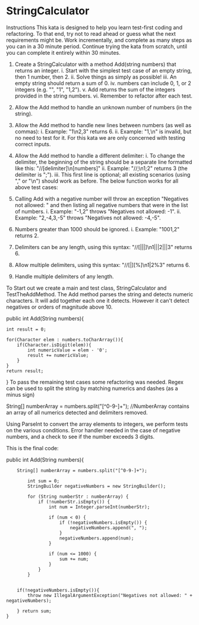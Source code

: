 ﻿# StringCalculator

Instructions
This kata is designed to help you learn test-first coding and refactoring. To that end, try not to read ahead or guess what the next requirements might be. Work incrementally, and complete as many steps as you can in a 30 minute period. Continue trying the kata from scratch, until you can complete it entirely within 30 minutes.



1.	Create a StringCalculator with a method Add(string numbers) that returns an integer.
i.	Start with the simplest test case of an empty string, then 1 number, then 2.
ii.	Solve things as simply as possible!
iii.	An empty string should return a sum of 0.
iv.	numbers can include 0, 1, or 2 integers (e.g. "", "1", "1,2").
v.	Add returns the sum of the integers provided in the string numbers.
vi.	Remember to refactor after each test.



3.	Allow the Add method to handle an unknown number of numbers (in the string).

4.	Allow the Add method to handle new lines between numbers (as well as commas):
i.	Example: "1\n2,3" returns 6.
ii.	Example: "1,\n" is invalid, but no need to test for it. For this kata we are only concerned with testing correct inputs.

5.	Allow the Add method to handle a different delimiter:
i.	To change the delimiter, the beginning of the string should be a separate line formatted like this: "//[delimiter]\n[numbers]"
ii.	Example: "//;\n1;2" returns 3 (the delimiter is ";").
iii.	This first line is optional; all existing scenarios (using "," or "\n") should work as before.
The below function works for all above test cases:

6.	Calling Add with a negative number will throw an exception "Negatives not allowed: " and then listing all negative numbers that were in the list of numbers.
i.	Example: "-1,2" throws "Negatives not allowed: -1".
ii.	Example: "2,-4,3,-5" throws "Negatives not allowed: -4,-5".

7.	Numbers greater than 1000 should be ignored.
i.	Example: "1001,2" returns 2.

8.	Delimiters can be any length, using this syntax: "//[|||]\n1|||2|||3" returns 6.

9.	Allow multiple delimiters, using this syntax: "//[|][%]\n1|2%3" returns 6.

10.	Handle multiple delimiters of any length.

To Start out we create a main and test class, StringCalculator and TestTheAddMethod. The Add method parses the string and detects numeric characters. It will add together each one it detects. However it can't detect negatives or orders of magnitude above 10.

public int Add(String numbers){

    int result = 0;

    for(Character elem : numbers.toCharArray()){
        if(Character.isDigit(elem)){
            int numericValue = elem - '0';
            result += numericValue;
        }
    }
    return result;
}
To pass the remaining test cases some refactoring was needed. Regex can be used to split the string by matching numerics and dashes (as a minus sign) 

String[] numberArray = numbers.split("[^0-9-]+"); //NumberArray contains an array of all numerics detected and delimiters removed.

Using ParseInt to convert the array elements to integers, we perform tests on the various conditions. Error handler needed in the case of negative numbers, and a check to see if the number exceeds 3 digits.

This is the final code:

public int Add(String numbers){

        String[] numberArray = numbers.split("[^0-9-]+");

            int sum = 0;
            StringBuilder negativeNumbers = new StringBuilder();

            for (String numberStr : numberArray) {
                if (!numberStr.isEmpty()) {
                    int num = Integer.parseInt(numberStr);

                    if (num < 0) {
                        if (!negativeNumbers.isEmpty()) {
                            negativeNumbers.append(", ");
                        }
                        negativeNumbers.append(num);
                    }

                    if (num <= 1000) {
                        sum += num;
                    }
                }
            }


        if(!negativeNumbers.isEmpty()){
            throw new IllegalArgumentException("Negatives not allowed: " + negativeNumbers);

        } return sum;
    }


